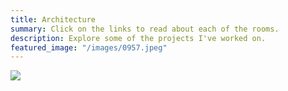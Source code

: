 ```yaml
---
title: Architecture
summary: Click on the links to read about each of the rooms.
description: Explore some of the projects I've worked on.
featured_image: "/images/0957.jpeg"
---
```


![](/images/plan.png)
